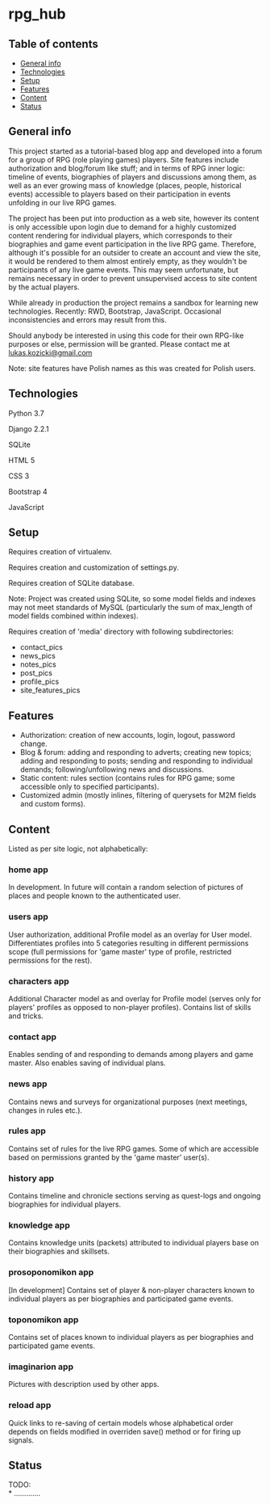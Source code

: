 # rpg_hub

## Table of contents
* [General info](#general-info)  
* [Technologies](#technologies)  
* [Setup](#setup)  
* [Features](#features)
* [Content](#content)  
* [Status](#status)  


## General info
This project started as a tutorial-based blog app and developed into a forum for a group of RPG (role playing games) players. 
Site features include authorization and blog/forum like stuff; and in terms of RPG inner logic: timeline of events, biographies of players and discussions among them, as well as an ever growing mass of knowledge (places, people, historical events) accessible to players based on their participation in events unfolding in our live RPG games.

The project has been put into production as a web site, however its content is only accessible upon login due to demand for a highly customized content rendering for individual players, which corresponds to their biographies and game event participation in the live RPG game. Therefore, although it's possible for an outsider to create an account and view the site, it would be rendered to them almost entirely empty, as they wouldn't be participants of any live game events. This may seem unfortunate, but remains necessary in order to prevent unsupervised access to site content by the actual players.

While already in production the project remains a sandbox for learning new technologies. Recently: RWD, Bootstrap, JavaScript. Occasional inconsistencies and errors may result from this.

Should anybody be interested in using this code for their own RPG-like purposes or else, permission will be granted. Please contact me at lukas.kozicki@gmail.com

Note: site features have Polish names as this was created for Polish users.

## Technologies
Python 3.7

Django 2.2.1

SQLite

HTML 5

CSS 3

Bootstrap 4

JavaScript 


## Setup
Requires creation of virtualenv.

Requires creation and customization of settings.py.

Requires creation of SQLite database. 

   Note: Project was created using SQLite, so some model fields and indexes may not meet standards of MySQL (particularly the sum of max_length of model fields combined within indexes).
   
Requires creation of 'media' directory with following subdirectories:
- contact_pics
- news_pics
- notes_pics
- post_pics
- profile_pics
- site_features_pics

## Features
- Authorization: creation of new accounts, login, logout, password change.
- Blog & forum: adding and responding to adverts; creating new topics; adding and responding to posts; sending and responding to individual demands; following/unfollowing news and discussions.
- Static content: rules section (contains rules for RPG game; some accessible only to specified participants).
- Customized admin (mostly inlines, filtering of querysets for M2M fields and custom forms).

## Content

Listed as per site logic, not alphabetically:
### home app
In development. In future will contain a random selection of pictures of places and people known to the authenticated user.
### users app
User authorization, additional Profile model as an overlay for User model. Differentiates profiles into 5 categories resulting in different permissions scope (full permissions for 'game master' type of profile, restricted permissions for the rest).
### characters app
Additional Character model as and overlay for Profile model (serves only for players' profiles as opposed to non-player profiles). Contains list of skills and tricks.
### contact app
Enables sending of and responding to demands among players and game master. Also enables saving of individual plans.
### news app
Contains news and surveys for organizational purposes (next meetings, changes in rules etc.).
### rules app
Contains set of rules for the live RPG games. Some of which are accessible based on permissions granted by the 'game master' user(s).
### history app
Contains timeline and chronicle sections serving as quest-logs and ongoing biographies for individual players.
### knowledge app
Contains knowledge units (packets) attributed to individual players base on their biographies and skillsets. 
### prosoponomikon app
[In development] Contains set of player & non-player characters known to individual players as per biographies and participated game events.
### toponomikon app
Contains set of places known to individual players as per biographies and participated game events.
### imaginarion app
Pictures with description used by other apps.
### reload app
Quick links to re-saving of certain models whose alphabetical order depends on fields modified in overriden save() method or for firing up signals.

## Status
TODO:  
    * .............
